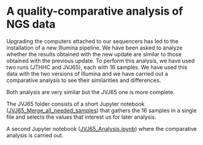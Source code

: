 # A quality-comparative analysis of NGS  data

Upgrading the computers attached to our sequencers has led to the installation of a new Illumina pipeline. We have been asked to analyze whether the results obtained with the new update are similar to those obtained with the previous update. To perform this analysis, we have used two runs (JTHHC and JVJ65), each with 16 samples. We have used this data with the two versions of Illumina and we have carried out a comparative analysis to see their similarities and differences.

Both analysis are very similar but the JVJ65 one is more complete.

The JVJ65 folder consists of a short Jupyter notebook ([JVJ65_Merge_all_needed_samples](https://github.com/Manuel-DominguezCBG/Win7-10_comparison/blob/master/JVJ65/JVJ65_Merge_all_needed_samples_data_in_one_CSV_file.ipynb)) that gathers the 16 samples in a single file and selects the values that interest us for later analysis.

A second Jupyter notebook ([JVJ65_Analysis.ipynb](https://github.com/Manuel-DominguezCBG/Win7-10_comparison/blob/master/JVJ65/JVJ65_Analysis.ipynb "JVJ65_Analysis.ipynb")) where the comparative analysis is carried out.
